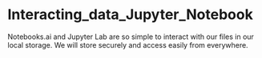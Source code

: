 # Interacting_data_Jupyter_Notebook
Notebooks.ai and Jupyter Lab are so simple to interact with our files in our local storage. We will store securely and access easily from everywhere.
